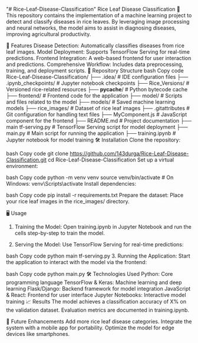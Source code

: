 "# Rice-Leaf-Disease-Classification" 
Rice Leaf Disease Classification 🌾
This repository contains the implementation of a machine learning project to detect and classify diseases in rice leaves. By leveraging image processing and neural networks, the model aims to assist in diagnosing diseases, improving agricultural productivity.

🚀 Features
Disease Detection: Automatically classifies diseases from rice leaf images.
Model Deployment: Supports TensorFlow Serving for real-time predictions.
Frontend Integration: A web-based frontend for user interaction and predictions.
Comprehensive Workflow: Includes data preprocessing, training, and deployment scripts.
📂 Repository Structure
bash
Copy code
Rice-Leaf-Disease-Classification/
├── .idea/                  # IDE configuration files
├── .ipynb_checkpoints/     # Jupyter notebook checkpoints
├── Rice_Versions/          # Versioned rice-related resources
├── __pycache__/            # Python bytecode cache
├── frontend/               # Frontend code for the application
├── model/                  # Scripts and files related to the model
├── models/                 # Saved machine learning models
├── rice_images/            # Dataset of rice leaf images
├── .gitattributes          # Git configuration for handling text files
├── MyComponent.js          # JavaScript component for the frontend
├── README.md               # Project documentation
├── main tf-serving.py      # TensorFlow Serving script for model deployment
├── main.py                 # Main script for running the application
├── training.ipynb          # Jupyter notebook for model training
🛠️ Installation
Clone the repository:

bash
Copy code
git clone https://github.com/143durga/Rice-Leaf-Disease-Classification.git
cd Rice-Leaf-Disease-Classification
Set up a virtual environment:

bash
Copy code
python -m venv venv
source venv/bin/activate  # On Windows: venv\Scripts\activate
Install dependencies:

bash
Copy code
pip install -r requirements.txt
Prepare the dataset: Place your rice leaf images in the rice_images/ directory.

🖥️ Usage
1. Training the Model:
Open training.ipynb in Jupyter Notebook and run the cells step-by-step to train the model.

2. Serving the Model:
Use TensorFlow Serving for real-time predictions:

bash
Copy code
python main tf-serving.py
3. Running the Application:
Start the application to interact with the model via the frontend:

bash
Copy code
python main.py
🛠️ Technologies Used
Python: Core programming language
TensorFlow & Keras: Machine learning and deep learning
Flask/Django: Backend framework for model integration
JavaScript & React: Frontend for user interface
Jupyter Notebooks: Interactive model training
📈 Results
The model achieves a classification accuracy of X% on the validation dataset. Evaluation metrics are documented in training.ipynb.

🌟 Future Enhancements
Add more rice leaf disease categories.
Integrate the system with a mobile app for portability.
Optimize the model for edge devices like smartphones.
